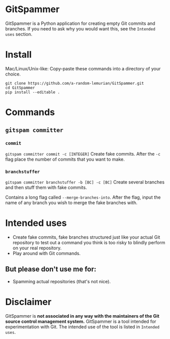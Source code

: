 # GitSpammer
GitSpammer is a Python application for creating empty Git commits and branches. If you need to ask why you would want this, see the `Intended uses` section.

# Install
Mac/Linux/Unix-like: Copy-paste these commands into a directory of your choice.
```
git clone https://github.com/a-random-lemurian/GitSpammer.git
cd GitSpammer
pip install --editable .
```

# Commands
## `gitspam committer`
### `commit`
`gitspam committer commit -c [INTEGER]`
Create fake commits. After the `-c` flag place the number of commits that you want to make.
### `branchstuffer`
`gitspam committer branchstuffer -b [BC] -c [BC]`
Create several branches and then stuff them with fake commits.

Contains a long flag called `--merge-branches-into`. After the flag, input the name of any branch you wish to merge the fake branches with.

# Intended uses
- Create fake commits, fake branches structured just like your actual Git repository to test out a command you think is too risky to blindly perform on your real repository.
- Play around with Git commands.

## But please don't use me for:
- Spamming actual repositories (that's not nice).

# Disclaimer
GitSpammer is **not associated in any way with the maintainers of the Git source control management system.** GitSpammer is a tool intended for experimentation with Git. The intended use of the tool is listed in `Intended uses`.